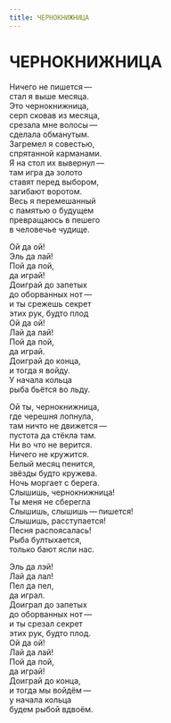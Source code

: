 ```yaml
---
title: ЧЕРНОКНИЖНИЦА
---
```


<h1>ЧЕРНОКНИЖНИЦА</h1>

<section>

Ничего не пишется&thinsp;&mdash;&thinsp;\
стал я выше месяца.\
Это чернокнижница,\
серп сковав из месяца,\
срезала мне волосы&thinsp;&mdash;&thinsp;\
сделала обманутым.\
Загремел я совестью,\
спрятанной карманами.\
Я на стол их вывернул&thinsp;&mdash;&thinsp;\
там игра да золото\
ставят перед выбором,\
загибают воротом.\
Весь я перемешанный\
с памятью о будущем\
превращаюсь в пешего\
в человечье чудище.

Ой да ой!\
Эль да лай!\
Пой да пой,\
да играй!\
Доиграй до запетых\
до оборванных нот&thinsp;&mdash;&thinsp;\
и ты срежешь секрет\
этих рук, будто плод\
Ой да ой!\
Лай да лай!\
Пой да пой,\
да играй.\
Доиграй до конца,\
и тогда я войду.\
У начала кольца\
рыба бьётся во льду.

Ой ты, чернокнижница,\
где черешня лопнула,\
там ничто не движется&thinsp;&mdash;&thinsp;\
пустота да стёкла там.\
Ни во что не верится.\
Ничего не кружится.\
Белый месяц пенится,\
звёзды будто кружева.\
Ночь моргает с берега.\
Слышишь, чернокнижница!\
Ты меня не сберегла\
Слышишь, слышишь&thinsp;&mdash;&thinsp;пишется!\
Слышишь, расступается!\
Песня распоясалась!\
Рыба бултыхается,\
только бают ясли нас.

Эль да лэй!\
Лай да лал!\
Пел да пел,\
да играл.\
Доиграл до запетых\
до оборванных нот&thinsp;&mdash;&thinsp;\
и ты срезал секрет\
этих рук, будто плод.\
Ой да ой!\
Лай да лай!\
Пой да пой,\
да играй!\
Доиграй до конца,\
и тогда мы войдём&thinsp;&mdash;&thinsp;\
у начала кольца\
будем рыбой вдвоём.

</section>
